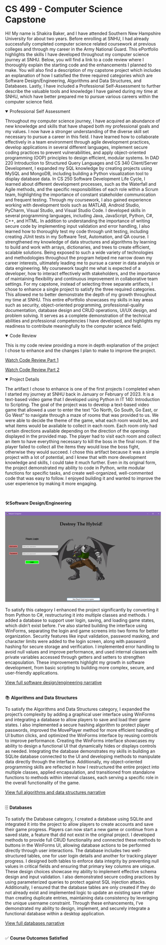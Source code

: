 
<html>
<head>
    <link rel="stylesheet" href="style.css">
    <title>CS 499 - Computer Science Capstone</title>
</head>
<body>

<div class="overlay"></div>

<div class="content">
    <h1>CS 499 - Computer Science Capstone</h1>

<p>Hi! My name is Shakira Baker, and I have attended Southern New Hampshire University for about two years. Before enrolling at SNHU, I had already successfully completed computer science related coursework at previous colleges and through my career in the Army National Guard. This ePortfolio highlights the skills I have developed throughout my computer science journey at SNHU. Below, you will find a link to a code review where I thoroughly explain the starting code and the enhancements I planned to make. You will also find a description of my capstone project which includes an explanation of how I satisfied the three required categories which are Software Design/Engineering, Algorithms and Data Structures, and Databases. Lastly, I have included a Professional Self-Assessment to further describe the valuable tools and knowledge I have gained during my time at SNHU, which have better prepared me to pursue various careers within the computer science field.</p>

<details open>
        <summary>Professional Self Assessment</summary>
        <p>Throughout my computer science journey, I have acquired an abundance of new knowledge and skills that have shaped both my professional goals and my values. I now have a stronger understanding of the diverse skill set necessary to pursue a career in this field. I have learned how to collaborate effectively in a team environment through agile development practices, develop applications in several different languages, implement secure coding practices to prevent vulnerabilities, and apply object-oriented programming (OOP) principles to design efficient, modular systems. In DAD 220 Introduction to Structured Query Languages and CS 340 Client/Server Development, I expanded my SQL knowledge by creating projects using MySQL and MongoDB, including building a Python visualization tool to display database data. In CS 250 Software Development Life Cycle, I learned about different development processes, such as the Waterfall and Agile methods, and the specific responsibilities of each role within a Scrum team, highlighting the importance of constant stakeholder communication and frequent testing.
Through my coursework, I also gained experience working with development tools such as MATLAB, Android Studio, PyCharm, Visual Studio, and Visual Studio Code. I developed skills in several programming languages, including Java, JavaScript, Python, C#, C++, and HTML. In addition to understanding the importance of writing secure code by implementing input validation and error handling, I also learned how to thoroughly test my code through unit testing, including creating JUnit tests in my Software Test, Automation, and QA course. I strengthened my knowledge of data structures and algorithms by learning to build and work with arrays, dictionaries, and trees to create efficient, scalable solutions.
Being exposed to such a wide variety of technologies and methodologies throughout the program helped me narrow down my career interests, ultimately leading me to pursue a career in data analysis or data engineering. My coursework taught me what is expected of a developer, how to interact effectively with stakeholders, and the importance of maintaining flexibility and continuous improvement in collaborative team settings.
For my capstone, instead of selecting three separate artifacts, I chose to enhance a single project to satisfy the three required categories. This allowed me to better demonstrate the depth of my growth throughout my time at SNHU. This entire ePortfolio showcases my skills in key areas such as security, object-oriented programming, professional-quality documentation, database design and CRUD operations, UI/UX design, and problem solving. It serves as a complete demonstration of the technical abilities and professional competencies I have developed, and highlights my readiness to contribute meaningfully to the computer science field.
</p>
</details>

<details open>
    <summary>Code Review</summary>
    <p>This is my code review providing a more in depth explanation of the project I chose to enhance and the changes I plan to make to improve the project.</p>
    <p>
        <a href="https://drive.google.com/file/d/1TppenujYq8zQyBxP8UxVRcQMRahrPOal/view?usp=drive_link" target="_blank">Watch Code Review Part 1</a>
    </p>
    <p>
        <a href="https://drive.google.com/file/d/1hBxWl3TuKWJgc8fN1FtX9Rb2k8O1Kxcm/view?usp=drive_link" target="_blank">Watch Code Review Part 2</a>
    </p>
</details>     

<details open>
        <summary>Project Details</summary>
        <p>The artifact I chose to enhance is one of the first projects I completed when I started my journey at SNHU back in January or February of 2023. It is a text-based video game that I developed using Python in IT 140: Introduction to Scripting. The goal of the project was to develop a text-based video game that allowed a user to enter the text “Go North, Go South, Go East, or Go West” to navigate through a maze of rooms that was provided to us. We were able to decide the theme of the game, what each room would be, and what items would be available to collect in each room. Each room only had certain directions available depending on the direction of the openings displayed in the provided map. The player had to visit each room and collect an item to have everything necessary to kill the boss in the final room. If the player failed to collect all the items they would lose the boss fight, otherwise they would succeed. I chose this artifact because it was a simple project with a lot of potential, and I knew that with more development knowledge and skills, I could take it much further. Even in its original form, the project demonstrated my ability to code in Python, write modular functions for specific tasks, and create well-organized, well-commented code that was easy to follow. I enjoyed building it and wanted to improve the user experience by making it more engaging.</p><br>

<div class="centered-text">
        <p>🛠️<b>Software Design/Engineering</b></p>
        <img src="login_screen.png" alt="Software Design Diagram" class="center-image">
        
<p> To satisfy this category I enhanced the project significantly by converting it from Python to C#, restructuring it into multiple classes and methods. I added a database to support user login, saving, and loading game states, which didn't exist before. I’ve also started building the interface using WinForms, separating the login and game screens into two forms for better organization. Security features like input validation, password masking, and character limits were added to the login screen, along with password hashing for secure storage and verification. I implemented error handling to avoid null values and improve performance, and used internal classes with private variables accessed through getters and setters to strengthen encapsulation. These improvements highlight my growth in software development, from basic scripting to building more complex, secure, and user-friendly applications.</p>
<a href="https://docs.google.com/document/d/1Bn8jD2zA60d_ZN3KMp5ZLlrkfw2g1LL8/edit?usp=sharing&ouid=117042052524620273462&rtpof=true&sd=true" target="_blank">View full software design/engineering narrative</a>
<br><br>
        
<p>📚 <b>Algorithms and Data Structures</b></p>
<p>To satisfy the Algorithms and Data Structures category, I expanded the project’s complexity by adding a graphical user interface using WinForms and integrating a database to allow players to save and load their game states. I also implemented a secure hashing algorithm to protect player passwords, improved the MovePlayer method for more efficient handling of UI button clicks, and optimized the WinForms interface by reusing controls to improve performance. Creating the WinForms interface showcases my ability to design a functional UI that dynamically hides or displays controls as needed. Integrating the database demonstrates my skills in building an SQLite database connected to the UI and developing methods to manipulate data directly through the interface. Additionally, my object-oriented programming skills are reflected in how I restructured the entire project into multiple classes, applied encapsulation, and transitioned from standalone functions to methods within internal classes, each serving a specific role in the overall functionality of the game.</p>
<a href="https://docs.google.com/document/d/1rI7qoAdx2kuGoCfD7rfV00hYFet06nYM/edit?usp=sharing&ouid=117042052524620273462&rtpof=true&sd=true" target="_blank">View full algorithms and data structures narrative</a>
<br><br>

<p>🗄️ <b>Databases</b></p>
<p>To satisfy the Database category, I created a database using SQLite and integrated it into the project to allow players to create accounts and save their game progress. Players can now start a new game or continue from a saved state, a feature that did not exist in the original project. I developed methods to provide full CRUD functionality and connected these methods to buttons in the WinForms UI, allowing database actions to be performed directly through user interactions. The database includes two well-structured tables, one for user login details and another for tracking player progress. I designed both tables to enforce data integrity by preventing null values in critical fields and ensuring that primary key columns are unique. These design choices showcase my ability to implement effective schema design and input validation. I also demonstrated secure coding practices by using parameterized queries to protect against SQL injection attacks. Additionally, I ensured that the database tables are only created if they do not already exist and implemented logic to update an existing save rather than creating duplicate entries, maintaining data consistency by leveraging the unique username constraint. Through these enhancements, I’ve demonstrated my ability to design, implement, and securely integrate a functional database within a desktop application.</p>
<a href="https://docs.google.com/document/d/1mVORKfk-bxAlzZaNL5ViK4xm4ZHK3ZQY/edit?usp=sharing&ouid=117042052524620273462&rtpof=true&sd=true" target="_blank">View full databases narrative</a><br><br>

<p>✅ <b>Course Outcomes Satisfied</b></p>
</div>

</details>
</div>

</body>
</html>

